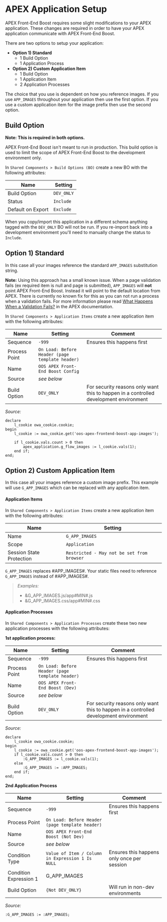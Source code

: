 # APEX Application Setup

APEX Front-End Boost requires some slight modifications to your APEX application. These changes are required in order to have your APEX application communicate with APEX Front-End Boost.

There are two options to setup your application:
- **Option 1) Standard**
    - 1 Build Option
    - 1 Application Process
- **Option 2) Custom Application Item**
    - 1 Build Option
    - 1 Application Item
    - 2 Application Processes

The choice that you use is dependent on how you reference images. If you use `APP_IMAGES` throughout your application then use the first option. If you use a custom application item for the image prefix then use the second option.

## Build Option
**Note: This is required in both options.**

APEX Front-End Boost isn't meant to run in production. This build option is used to limit the scope of APEX Front-End Boost to the development environment only.

In `Shared Components > Build Options (BO)` create a new BO with the following attributes:

Name | Setting
--- | ---
Build Option | `DEV_ONLY`
Status | `Include`
Default on Export | `Exclude`

When you copy/import this application in a different schema anything tagged with the `DEV_ONLY` BO will not be run. If you re-import back into a development environment you'll need to manually change the status to `Include`.

## Option 1) Standard
In this case all your images reference the standard `APP_IMAGES` substitution string.

**Note:** Using this approach has a small known issue. When a page validation fails (ex required item is null and page is submitted), `APP_IMAGES` will **not** point APEX Front-End Boost. Instead it will point to the default location from APEX. There is currently no known fix for this as you can not run a process when a validation fails. For more information please read [What Happens When a Validation Fails?](https://docs.oracle.com/database/121/HTMDB/bldr_validate.htm#HTMDB29158) in the APEX documentation.

In `Shared Components > Application Items` create a new application item with the following attributes:

Name | Setting | Comment
--- | --- | ---
Sequence | `-999` | Ensures this happens first
Process Point | `On Load: Before Header (page template header)` |
Name | `OOS APEX Front-End Boost Config` |
Source | *see below* |
Build Option | `DEV_ONLY` | For security reasons only want this to happen in a controlled development environment

*Source:*
```plsql
declare
    l_cookie owa_cookie.cookie;
begin
    l_cookie := owa_cookie.get('oos-apex-frontend-boost-app-images');

    if l_cookie.vals.count > 0 then
        apex_application.g_flow_images := l_cookie.vals(1);
    end if;
end;
```

## Option 2) Custom Application Item
In this case all your images reference a custom image prefix. This example will use `G_APP_IMAGES` which can be replaced with any application item.

#### Application Items
In `Shared Components > Application Items` create a new application item with the following attributes:

Name | Setting
--- | ---
Name | `G_APP_IMAGES`
Scope | `Application`
Session State Protection | `Restricted - May not be set from browser`

`G_APP_IMAGES` replaces #APP_IMAGES#. Your static files need to reference `G_APP_IMAGES` instead of #APP_IMAGES#.
> *Examples:*  
> - &G_APP_IMAGES.js/app#MIN#.js  
> - &G_APP_IMAGES.css/app#MIN#.css

#### Application Processes
In `Shared Components > Application Processes` create these two new application processes with the following attributes:

**1st application process:**

Name | Setting | Comment
--- | --- | ---
Sequence | `-999` | Ensures this happens first
Process Point | `On Load: Before Header (page template header)` |
Name | `OOS APEX Front-End Boost (Dev)` |
Source | *see below* |
Build Option | `DEV_ONLY` | For security reasons only want this to happen in a controlled development environment

*Source:*
```plsql
declare
    l_cookie owa_cookie.cookie;
begin
    l_cookie := owa_cookie.get('oos-apex-frontend-boost-app-images');
    if l_cookie.vals.count > 0 then
        :G_APP_IMAGES := l_cookie.vals(1);
    else
        :G_APP_IMAGES := :APP_IMAGES;
    end if;
end;
```

**2nd Application Process**

Name | Setting | Comment
--- | --- | ---
Sequence | `-999` | Ensures this happens first
Process Point | `On Load: Before Header (page template header)` |
Name | `OOS APEX Front-End Boost (Not Dev)` |
Source | *see below* |
Condition Type | `Value of Item / Column in Expression 1 Is NULL` | Ensures this happens only once per session
Condition Expression 1 | G_APP_IMAGES |
Build Option | `{Not DEV_ONLY} ` | Will run in non-dev environments

*Source:*
```plsql
:G_APP_IMAGES := :APP_IMAGES;
```
